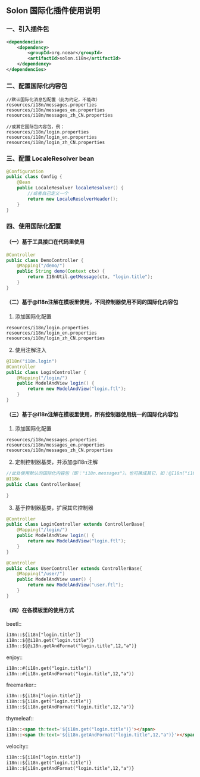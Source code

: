 
## Solon 国际化插件使用说明

### 一、引入插件包

```xml
<dependencies>
    <dependency>
        <groupId>org.noear</groupId>
        <artifactId>solon.i18n</artifactId>
    </dependency>
</dependencies>
```

### 二、配置国际化内容包

```
//默认国际化消息包配置（此为约定，不能改）
resources/i18n/messages.properties
resources/i18n/messages_en.properties
resources/i18n/messages_zh_CN.properties

//或其它国际包内容包，例：
resources/i18n/login.properties
resources/i18n/login_en.properties
resources/i18n/login_zh_CN.properties
```

### 三、配置 LocaleResolver bean

```java
@Configuration
public class Config {
    @Bean
    public LocaleResolver localeResolver() {
        //或者自己定义一个
        return new LocaleResolverHeader();
    }
}
```

### 四、使用国际化配置

#### （一）基于工具接口在代码里使用

```java
@Controller
public class DemoController {
    @Mapping("/demo/")
    public String demo(Context ctx) {
        return I18nUtil.getMessage(ctx, "login.title");
    }
}
```


#### （二）基于@I18n注解在模板里使用，不同控制器使用不同的国际化内容包

1. 添加国际化配置

```
resources/i18n/login.properties
resources/i18n/login_en.properties
resources/i18n/login_zh_CN.properties
```

2. 使用注解注入

```java
@I18n("i18n.login")
@Controller
public class LoginController {
    @Mapping("/login/")
    public ModelAndView login() {
        return new ModelAndView("login.ftl");
    }
}
```


#### （三）基于@I18n注解在模板里使用，所有控制器使用统一的国际化内容包

1. 添加国际化配置
```
resources/i18n/messages.properties
resources/i18n/messages_en.properties
resources/i18n/messages_zh_CN.properties
```

2. 定制控制器基类，并添加@I18n注解

```java
//此处使用默认的国际化内容包（即："i18n.messages"）。也可换成其它，如：@I18n("i18n.strings")
@I18n
public class ControllerBase{
    
}
```

3. 基于控制器基类，扩展其它控制器

```java
@Controller
public class LoginController extends ControllerBase{
    @Mapping("/login/")
    public ModelAndView login() {
        return new ModelAndView("login.ftl");
    }
}

@Controller
public class UserController extends ControllerBase{
    @Mapping("/user/")
    public ModelAndView user() {
        return new ModelAndView("user.ftl");
    }
}
```

#### （四）在各模板里的使用方式

beetl::
```html
i18n::${i18n["login.title"]}
i18n::${@i18n.get("login.title")}
i18n::${@i18n.getAndFormat("login.title",12,"a")}
```

enjoy::
```html
i18n::#(i18n.get("login.title"))
i18n::#(i18n.getAndFormat("login.title",12,"a"))
```

freemarker::
```html
i18n::${i18n["login.title"]}
i18n::${i18n.get("login.title")}
i18n::${i18n.getAndFormat("login.title",12,"a")}
```

thymeleaf::
```html
i18n::<span th:text='${i18n.get("login.title")}'></span>
i18n::<span th:text='${i18n.getAndFormat("login.title",12,"a")}'></span>
```

velocity::
```html
i18n::${i18n["login.title"]}
i18n::${i18n.get("login.title")}
i18n::${i18n.getAndFormat("login.title",12,"a")}
```